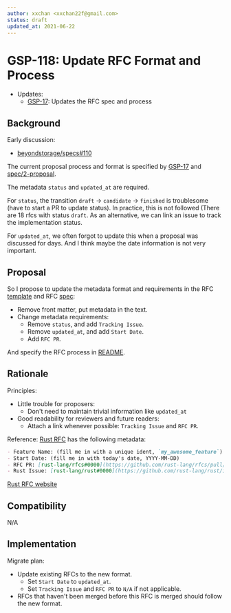 ```yaml
---
author: xxchan <xxchan22f@gmail.com>
status: draft
updated_at: 2021-06-22
---
```


# GSP-118: Update RFC Format and Process

- Updates:
  - [GSP-17](./17-proposal-process.md): Updates the RFC spec and process

## Background

Early discussion:
- [beyondstorage/specs#110](https://github.com/beyondstorage/specs/issues/110)

The current proposal process and format is specified by [GSP-17](./17-proposal-process.md) and [spec/2-proposal](../spec/2-proposal.md).

The metadata `status` and `updated_at` are required.

For `status`, the transition `draft` -> `candidate` -> `finished` is troublesome (have to start a PR to update status). In practice, this is not followed (There are 18 rfcs with status `draft`.
As an alternative, we can link an issue to track the implementation status.

For `updated_at`, we often forgot to update this when a proposal was discussed for days. And I think maybe the date information is not very important.

## Proposal

So I propose to update the metadata format and requirements in the RFC [template](./0-example.md) and RFC [spec](../spec/2-proposal.md):
- Remove front matter, put metadata in the text.
- Change metadata requirements:
  - Remove `status`, and add `Tracking Issue`.
  - Remove `updated_at`, and add `Start Date`.
  - Add `RFC PR`.

And specify the RFC process in [README](../README.md).

## Rationale

Principles:

- Little trouble for proposers:
  - Don't need to maintain trivial information like `updated_at`
- Good readability for reviewers and future readers:
  - Attach a link whenever possible: `Tracking Issue` and `RFC PR`.

Reference: [Rust RFC](https://github.com/rust-lang/rfcs) has the following metadata:

```markdown
- Feature Name: (fill me in with a unique ident, `my_awesome_feature`)
- Start Date: (fill me in with today's date, YYYY-MM-DD)
- RFC PR: [rust-lang/rfcs#0000](https://github.com/rust-lang/rfcs/pull/0000)
- Rust Issue: [rust-lang/rust#0000](https://github.com/rust-lang/rust/issues/0000)
```

[Rust RFC website](https://rust-lang.github.io/rfcs/)

## Compatibility

N/A

## Implementation

Migrate plan: 
- Update existing RFCs to the new format. 
  - Set `Start Date` to `updated_at`.
  - Set `Tracking Issue` and `RFC PR` to `N/A` if not applicable.
- RFCs that haven't been merged before this RFC is merged should follow the new format.